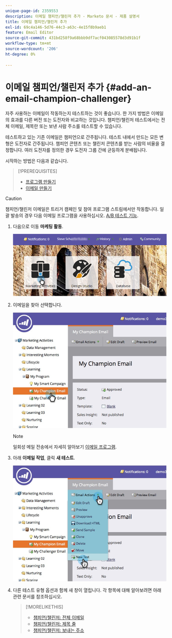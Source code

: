 ```yaml
---
unique-page-id: 2359553
description: 이메일 챔피언/챌린저 추가 - Marketo 문서 - 제품 설명서
title: 이메일 챔피언/챌린저 추가
exl-id: 69c4a146-5d76-44c3-a63c-4e15f8b9aeb1
feature: Email Editor
source-git-commit: 431bd258f9a68bbb9df7acf043085578d3d91b1f
workflow-type: tm+mt
source-wordcount: '206'
ht-degree: 0%

---
```


# 이메일 챔피언/챌린저 추가 {#add-an-email-champion-challenger}

자주 사용하는 이메일이 작동하는지 테스트하는 것이 좋습니다. 한 가지 방법은 이메일의 효과를 다른 버전 또는 도전자와 비교하는 것입니다. 챔피언/챌린저 테스트에서는 전체 이메일, 제목란 또는 보낸 사람 주소를 테스트할 수 있습니다.

테스트하고 있는 기존 이메일은 챔피언으로 간주됩니다. 테스트 내에서 만드는 모든 변형은 도전자로 간주됩니다. 챔피언 콘텐츠 또는 챌린저 콘텐츠를 받는 사람의 비율을 결정합니다. 여러 도전자를 정의한 경우 도전자 그룹 간에 균등하게 분배됩니다.

시작하는 방법은 다음과 같습니다.

>[!PREREQUISITES]
>
>* [프로그램 만들기](/help/marketo/product-docs/core-marketo-concepts/programs/creating-programs/create-a-program.md)
>* [이메일 만들기](/help/marketo/product-docs/email-marketing/general/creating-an-email/create-an-email.md)

>[!CAUTION]
>
>챔피언/챌린저 이메일은 트리거 캠페인 및 참여 프로그램 스트림에서만 작동합니다. 일괄 발송의 경우 다음 이메일 프로그램을 사용하십시오. [A/B 테스트 기능](/help/marketo/product-docs/email-marketing/email-programs/email-program-actions/email-test-a-b-test/add-an-a-b-test.md).

1. 다음으로 이동 **마케팅 활동**.

   ![](assets/login-marketing-activities.png)

1. 이메일을 찾아 선택합니다.

   ![](assets/champion1.jpg)

   >[!NOTE]
   >
   >일회성 메일 전송에서 자세히 알아보기 [이메일 프로그램](/help/marketo/product-docs/email-marketing/email-programs/creating-an-email-program/create-an-email-program.md).

1. 아래 **이메일 작업**, 클릭 **새 테스트**.

   ![](assets/chmapion2.jpg)

1. 다른 테스트 유형 옵션과 함께 새 창이 열립니다. 각 항목에 대해 알아보려면 아래 관련 문서를 참조하십시오.

   >[!MORELIKETHIS]
   >
   >* [챔피언/챌린저: 전체 이메일](/help/marketo/product-docs/email-marketing/general/functions-in-the-editor/email-tests-champion-challenger/champion-challenger-whole-emails.md)
   >* [챔피언/챌린저: 제목 줄](/help/marketo/product-docs/email-marketing/general/functions-in-the-editor/email-tests-champion-challenger/champion-challenger-subject-line.md)
   >* [챔피언/챌린저: 보내는 주소](/help/marketo/product-docs/email-marketing/general/functions-in-the-editor/email-tests-champion-challenger/champion-challenger-from-address.md)
